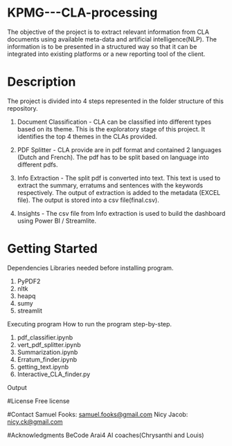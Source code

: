 # KPMG---CLA-processing
The objective of the project is to extract relevant information from CLA documents using available meta-data and artificial intelligence(NLP). The information is to be presented in a structured way so that it can be integrated into existing platforms or a new reporting tool of the client.


# Description
The project is divided into 4 steps represented in the folder structure of this repository. 
1. Document Classification - CLA can be classified into different types based on its theme. This is the exploratory stage of this project. It identifies the top 4 themes in the CLAs provided. 

2. PDF Splitter - CLA provide are in pdf format and contained 2 languages (Dutch and French). The pdf has to be split based on language into different pdfs.

3. Info Extraction - The split pdf is converted into text. This text is used to extract the summary, erratums and sentences with the keywords respectively. The output of extraction is added to the metadata (EXCEL file). The output is stored into a csv file(final.csv).

4. Insights - The csv file from Info extraction is used to build the dashboard using Power BI / Streamlite.


# Getting Started
Dependencies
Libraries needed before installing program.
1. PyPDF2
2. nltk
3. heapq
4. sumy
5. streamlit

Executing program
How to run the program step-by-step.
1. pdf_classifier.ipynb
2. vert_pdf_splitter.ipynb
3. Summarization.ipynb
4. Erratum_finder.ipynb
5. getting_text.ipynb
6. Interactive_CLA_finder.py

Output
<Dashboard screenshot>


#License
Free license


#Contact
Samuel Fooks: samuel.fooks@gmail.com
Nicy Jacob: nicy.ck@gmail.com


#Acknowledgments
BeCode Arai4 AI coaches(Chrysanthi and Louis)


